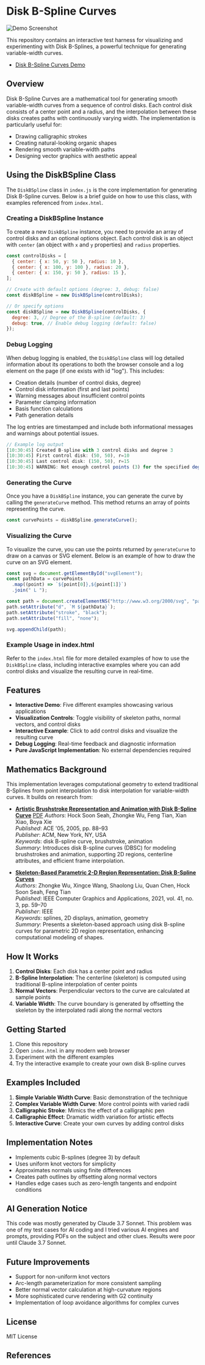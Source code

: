 # Disk B-Spline Curves

![Demo Screenshot](assets/dbsc-example.png)

This repository contains an interactive test harness for visualizing and experimenting with Disk B-Splines, a powerful technique for generating variable-width curves.

- [Disk B-Spline Curves Demo](https://bobpritchett.github.io/dbsc-svg/demo)

## Overview

Disk B-Spline Curves are a mathematical tool for generating smooth variable-width curves from a sequence of control disks. Each control disk consists of a center point and a radius, and the interpolation between these disks creates paths with continuously varying width. The implementation is particularly useful for:

- Drawing calligraphic strokes
- Creating natural-looking organic shapes
- Rendering smooth variable-width paths
- Designing vector graphics with aesthetic appeal

## Using the DiskBSpline Class

The `DiskBSpline` class in `index.js` is the core implementation for generating Disk B-Spline curves. Below is a brief guide on how to use this class, with examples referenced from `index.html`.

### Creating a DiskBSpline Instance

To create a new `DiskBSpline` instance, you need to provide an array of control disks and an optional options object. Each control disk is an object with `center` (an object with `x` and `y` properties) and `radius` properties.

```javascript
const controlDisks = [
  { center: { x: 50, y: 50 }, radius: 10 },
  { center: { x: 100, y: 100 }, radius: 20 },
  { center: { x: 150, y: 50 }, radius: 15 },
];

// Create with default options (degree: 3, debug: false)
const diskBSpline = new DiskBSpline(controlDisks);

// Or specify options
const diskBSpline = new DiskBSpline(controlDisks, {
  degree: 3, // Degree of the B-spline (default: 3)
  debug: true, // Enable debug logging (default: false)
});
```

### Debug Logging

When debug logging is enabled, the `DiskBSpline` class will log detailed information about its operations to both the browser console and a log element on the page (if one exists with id "log"). This includes:

- Creation details (number of control disks, degree)
- Control disk information (first and last points)
- Warning messages about insufficient control points
- Parameter clamping information
- Basis function calculations
- Path generation details

The log entries are timestamped and include both informational messages and warnings about potential issues.

```javascript
// Example log output
[10:30:45] Created B-spline with 3 control disks and degree 3
[10:30:45] First control disk: (50, 50), r=10
[10:30:45] Last control disk: (150, 50), r=15
[10:30:45] WARNING: Not enough control points (3) for the specified degree (3)
```

### Generating the Curve

Once you have a `DiskBSpline` instance, you can generate the curve by calling the `generateCurve` method. This method returns an array of points representing the curve.

```javascript
const curvePoints = diskBSpline.generateCurve();
```

### Visualizing the Curve

To visualize the curve, you can use the points returned by `generateCurve` to draw on a canvas or SVG element. Below is an example of how to draw the curve on an SVG element.

```javascript
const svg = document.getElementById("svgElement");
const pathData = curvePoints
  .map((point) => `${point[0]},${point[1]}`)
  .join(" L ");

const path = document.createElementNS("http://www.w3.org/2000/svg", "path");
path.setAttribute("d", `M ${pathData}`);
path.setAttribute("stroke", "black");
path.setAttribute("fill", "none");

svg.appendChild(path);
```

### Example Usage in index.html

Refer to the `index.html` file for more detailed examples of how to use the `DiskBSpline` class, including interactive examples where you can add control disks and visualize the resulting curve in real-time.

## Features

- **Interactive Demo**: Five different examples showcasing various applications
- **Visualization Controls**: Toggle visibility of skeleton paths, normal vectors, and control disks
- **Interactive Example**: Click to add control disks and visualize the resulting curve
- **Debug Logging**: Real-time feedback and diagnostic information
- **Pure JavaScript Implementation**: No external dependencies required

## Mathematics Background

This implementation leverages computational geometry to extend traditional B-Splines from point interpolation to disk interpolation for variable-width curves. It builds on research from:

- **[Artistic Brushstroke Representation and Animation with Disk B-Spline Curve](https://dl.acm.org/doi/10.1145/1178477.1178489)** [PDF](https://www.researchgate.net/profile/Xian-Xiao-10/publication/220982699_Artistic_brushstroke_representation_and_animation_with_disk_B-spline_curve/links/5630ce4508ae2df441bb7e98/Artistic-brushstroke-representation-and-animation-with-disk-B-spline-curve.pdf)
  _Authors_: Hock Soon Seah, Zhongke Wu, Feng Tian, Xian Xiao, Boya Xie  
  _Published_: ACE '05, 2005, pp. 88–93  
  _Publisher_: ACM, New York, NY, USA  
  _Keywords_: disk B-spline curve, brushstroke, animation  
  _Summary_: Introduces disk B-spline curves (DBSC) for modeling brushstrokes and animation, supporting 2D regions, centerline attributes, and efficient frame interpolation.

- **[Skeleton-Based Parametric 2-D Region Representation: Disk B-Spline Curves](https://doi.org/10.1109/MCG.2021.3069847)**  
  _Authors_: Zhongke Wu, Xingce Wang, Shaolong Liu, Quan Chen, Hock Soon Seah, Feng Tian  
  _Published_: IEEE Computer Graphics and Applications, 2021, vol. 41, no. 3, pp. 59–70  
  _Publisher_: IEEE  
  _Keywords_: splines, 2D displays, animation, geometry  
  _Summary_: Presents a skeleton-based approach using disk B-spline curves for parametric 2D region representation, enhancing computational modeling of shapes.

## How It Works

1. **Control Disks**: Each disk has a center point and radius
2. **B-Spline Interpolation**: The centerline (skeleton) is computed using traditional B-spline interpolation of center points
3. **Normal Vectors**: Perpendicular vectors to the curve are calculated at sample points
4. **Variable Width**: The curve boundary is generated by offsetting the skeleton by the interpolated radii along the normal vectors

## Getting Started

1. Clone this repository
2. Open `index.html` in any modern web browser
3. Experiment with the different examples
4. Try the interactive example to create your own disk B-spline curves

## Examples Included

1. **Simple Variable Width Curve**: Basic demonstration of the technique
2. **Complex Variable Width Curve**: More control points with varied radii
3. **Calligraphic Stroke**: Mimics the effect of a calligraphic pen
4. **Calligraphic Effect**: Dramatic width variation for artistic effects
5. **Interactive Curve**: Create your own curves by adding control disks

## Implementation Notes

- Implements cubic B-splines (degree 3) by default
- Uses uniform knot vectors for simplicity
- Approximates normals using finite differences
- Creates path outlines by offsetting along normal vectors
- Handles edge cases such as zero-length tangents and endpoint conditions

## AI Generation Notice

This code was mostly generated by Claude 3.7 Sonnet. This problem was one of my test cases for AI coding and I tried various AI engines and prompts, providing
PDFs on the subject and other clues. Results were poor until Claude 3.7 Sonnet.

## Future Improvements

- Support for non-uniform knot vectors
- Arc-length parameterization for more consistent sampling
- Better normal vector calculation at high-curvature regions
- More sophisticated curve rendering with G2 continuity
- Implementation of loop avoidance algorithms for complex curves

## License

MIT License

## References
